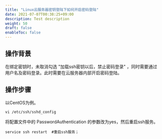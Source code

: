 ```yaml
---
title: "Linux云服务器密钥登陆下如何开启密码登陆"
date: 2021-07-07T00:38:25+09:00
description: Test description
weight: 50
draft: false
enableToc: false 
---
```


## 操作背景

在绑定密钥时，未取消勾选 "加载ssh密钥以后，禁止密码登录" ，同时需要通过用户名及密码登录。此时需要在云服务器内部开启密码登陆。

## 操作步骤

以CentOS为例。

```shell
vi /etc/ssh/sshd_config
```

将配置文件中的 PasswordAuthentication 的参数改为yes，然后重启ssh服务。

```shell
service ssh restart  #重启ssh服务；
```

